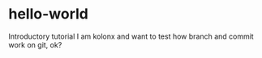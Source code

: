# hello-world
Introductory tutorial
I am kolonx and want to test how branch and commit work on git, ok?
